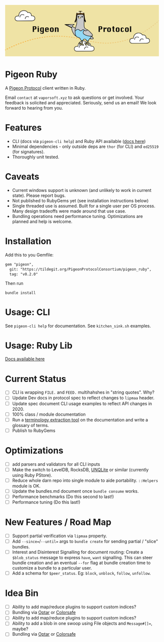 ![](logo.png)

# Pigeon Ruby

A [Pigeon Protocol](https://tildegit.org/PigeonProtocolConsortium/protocol_spec) client written in Ruby.

Email `contact` at `vaporsoft.xyz` to ask questions or get involved. Your feedback is solicited and appreciated. Seriously, send us an email! We look forward to hearing from you.

# Features

 * CLI (docs via `pigeon-cli help`) and Ruby API available ([docs here](ruby_tutorial.md))
 * Minimal dependencies - only outside deps are `thor` (for CLI) and `ed25519` (for signatures).
 * Thoroughly unit tested.

# Caveats

 * Current windows support is unknown (and unlikely to work in current state). Please report bugs.
 * Not published to RubyGems yet (see installation instructions below)
 * Single threaded use is assumed. Built for a single user per OS process. Many design tradeoffs were made around that use case.
 * Bundling operations need performance tuning. Optimizations are planned and help is welcome.

# Installation

Add this to you Gemfile:

```
gem "pigeon",
  git: "https://tildegit.org/PigeonProtocolConsortium/pigeon_ruby",
  tag: "v0.2.0"
```

Then run

```
bundle install
```

# Usage: CLI

See `pigeon-cli help` for documentation.
See `kitchen_sink.sh` examples.

# Usage: Ruby Lib

[Docs available here](ruby_tutorial.md)

# Current Status

 - [ ] CLI is wrapping `FILE.` and `FEED.` multihahshes in "string quotes". Why?
 - [ ] Update Dev docs in protocol spec to reflect changes to `lipmaa` header.
 - [ ] Update spec document CLI usage examples to reflect API changes in 2020.
 - [ ] 100% class / module documentation
 - [ ] Run a [terminology extraction tool](https://www.visualthesaurus.com/vocabgrabber/#) on the documentation and write a glossary of terms.
 - [ ] Publish to RubyGems

# Optimizations

 - [ ] add parsers and validators for all CLI inputs
 - [ ] Make the switch to LevelDB, RocksDB, [UNQLite](https://unqlite.org/features.html) or similar (currently using Ruby PStore).
 - [ ] Reduce whole darn repo into single module to aide portability. `::Helpers` module is OK.
 - [ ] Update the bundles.md document once `bundle consume` works.
 - [ ] Performance benchmarks (Do this second to last!)
 - [ ] Performance tuning (Do this last!)

# New Features / Road Map

 - [ ] Support partial verification via `lipmaa` property.
 - [ ] Add `--since=`/`--until=` args to `bundle create` for sending partial / "slice" bundles.
 - [ ] Interest and Disinterest Signalling for document routing: Create a `$blob_status` message to express `have`, `want` signalling. This can steer bundle creation and an eventual `--for` flag at bundle creation time to customize a bundle to a particular user.
 - [ ] Add a schema for `$peer_status`. Eg: `block`, `unblock`, `follow`, `unfollow`.

# Idea Bin

 - [ ] Ability to add map/reduce plugins to support custom indices?
 - [ ] Bundling via [Optar](http://ronja.twibright.com/optar/) or [Colorsafe](https://github.com/colorsafe/colorsafe)
 - [ ] Ability to add map/reduce plugins to support custom indices?
 - [ ] Ability to add a blob in one swoop using File objects and `Message#[]=`, maybe?
 - [ ] Bundling via [Optar](http://ronja.twibright.com/optar/) or [Colorsafe](https://github.com/colorsafe/colorsafe)

